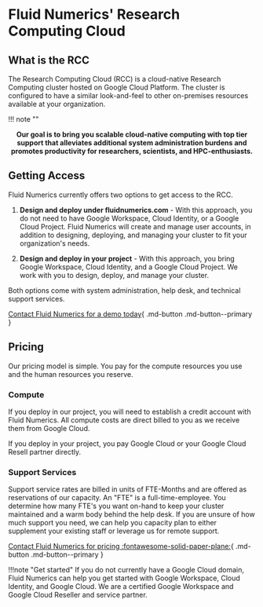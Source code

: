 # Fluid Numerics' Research Computing Cloud

## What is the RCC
The Research Computing Cloud (RCC) is a cloud-native Research Computing cluster hosted on Google Cloud Platform. The cluster is configured to have a similar look-and-feel to other on-premises resources available at your organization. 

!!! note ""
    <center>**Our goal is to bring you scalable cloud-native computing with top tier support that alleviates additional system administration burdens and promotes productivity for researchers, scientists, and HPC-enthusiasts.**</center>


## Getting Access
Fluid Numerics currently offers two options to get access to the RCC.

1. **Design and deploy under fluidnumerics.com** - With this approach, you do not need to have Google Workspace, Cloud Identity, or a Google Cloud Project. Fluid Numerics will create and manage user accounts, in addition to designing, deploying, and managing your cluster to fit your organization's needs.

2. **Design and deploy in your project** - With this approach, you bring Google Workspace, Cloud Identity, and a Google Cloud Project. We work with you to design, deploy, and manage your cluster.

Both options come with system administration, help desk, and technical support services. 

[Contact Fluid Numerics for a demo today](#){ .md-button .md-button--primary }


## Pricing
Our pricing model is simple. You pay for the compute resources you use and the human resources you reserve. 

### Compute 
If you deploy in our project, you will need to establish a credit account with Fluid Numerics. All compute costs are direct billed to you as we receive them from Google Cloud.

If you deploy in your project, you pay Google Cloud or your Google Cloud Resell partner directly.

### Support Services
Support service rates are billed in units of FTE-Months and are offered as reservations of our capacity. An "FTE" is a full-time-employee. You determine how many FTE's you want on-hand to keep your cluster maintained and a warm body behind the help desk. If you are unsure of how much support you need, we can help you capacity plan to either supplement your existing staff or leverage us for remote support.

[Contact Fluid Numerics for pricing :fontawesome-solid-paper-plane:](mailto:contracts@fluidnumerics.com){ .md-button .md-button--primary }

!!!note "Get started"
    If you do not currently have a Google Cloud domain, Fluid Numerics can help you get started with Google Workspace, Cloud Identity, and Google Cloud. We are a certified Google Workspace and Google Cloud Reseller and service partner.

